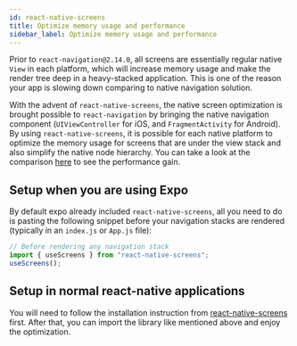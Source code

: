 ```yaml
---
id: react-native-screens
title: Optimize memory usage and performance
sidebar_label: Optimize memory usage and performance
---
```


Prior to `react-navigation@2.14.0`, all screens are essentially regular native `View` in each platform, which will increase memory usage and make the render tree deep in a heavy-stacked application. This is one of the reason your app is slowing down comparing to native navigation solution.

With the advent of `react-native-screens`, the native screen optimization is brought possible to `react-navigation` by bringing the native navigation component (`UIViewController` for iOS, and `FragmentActivity` for Android). By using `react-native-screens`, it is possible for each native platform to optimize the memory usage for screens that are under the view stack and also simplify the native node hierarchy. You can take a look at the comparison [here](https://twitter.com/janicduplessis/status/1039979591815897088?s=21) to see the performance gain.

## Setup when you are using Expo

By default expo already included `react-native-screens`, all you need to do is pasting the following snippet before your navigation stacks are rendered (typically in an `index.js` or `App.js` file):

```js
// Before rendering any navigation stack
import { useScreens } from "react-native-screens";
useScreens();
```

## Setup in normal react-native applications

You will need to follow the installation instruction from [react-native-screens](https://github.com/kmagiera/react-native-screens) first. After that, you can import the library like mentioned above and enjoy the optimization.
